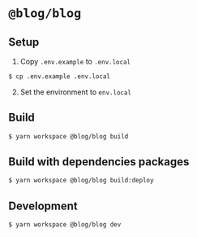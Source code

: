 # `@blog/blog`

## Setup

1. Copy `.env.example` to `.env.local`
```bash
$ cp .env.example .env.local
```
2. Set the environment to `env.local`

## Build
```bash
$ yarn workspace @blog/blog build
```

## Build with dependencies packages
```bash
$ yarn workspace @blog/blog build:deploy
````

## Development
```bash
$ yarn workspace @blog/blog dev
```
